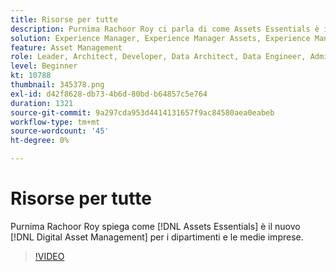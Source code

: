 ```yaml
---
title: Risorse per tutte
description: Purnima Rachoor Roy ci parla di come Assets Essentials è il nuovo Digital Asset Management system per i reparti e le aziende di medie dimensioni.
solution: Experience Manager, Experience Manager Assets, Experience Manager as a Cloud Service
feature: Asset Management
role: Leader, Architect, Developer, Data Architect, Data Engineer, Admin, User
level: Beginner
kt: 10788
thumbnail: 345378.png
exl-id: d42f8628-db73-4b6d-80bd-b64857c5e764
duration: 1321
source-git-commit: 9a297cda953d4414131657f9ac84580aea0eabeb
workflow-type: tm+mt
source-wordcount: '45'
ht-degree: 0%

---
```


# Risorse per tutte

Purnima Rachoor Roy spiega come [!DNL Assets Essentials] è il nuovo [!DNL Digital Asset Management] per i dipartimenti e le medie imprese.

>[!VIDEO](https://video.tv.adobe.com/v/345378/?quality=12&learn=on)
